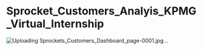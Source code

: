 # Sprocket_Customers_Analyis_KPMG_Virtual_Internship
![Uploading Sprockets_Customers_Dashboard_page-0001.jpg…]()
